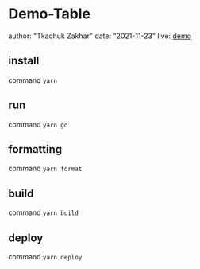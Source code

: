 # Demo-Table

author: "Tkachuk Zakhar"
date: "2021-11-23"
live: [demo](https://imhul.github.io/demo-table/)

## install

command `yarn`

## run

command `yarn go`

## formatting

command `yarn format`

## build

command `yarn build`

## deploy

command `yarn deploy`